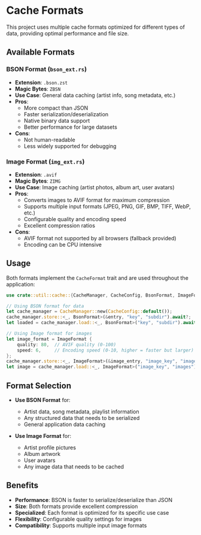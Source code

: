 # Cache Formats

This project uses multiple cache formats optimized for different types of data, providing optimal performance and file size.

## Available Formats

### BSON Format (`bson_ext.rs`)
- **Extension**: `.bson.zst`
- **Magic Bytes**: `ZBSN`
- **Use Case**: General data caching (artist info, song metadata, etc.)
- **Pros**:
  - More compact than JSON
  - Faster serialization/deserialization
  - Native binary data support
  - Better performance for large datasets
- **Cons**:
  - Not human-readable
  - Less widely supported for debugging

### Image Format (`img_ext.rs`)
- **Extension**: `.avif`
- **Magic Bytes**: `ZIMG`
- **Use Case**: Image caching (artist photos, album art, user avatars)
- **Pros**:
  - Converts images to AVIF format for maximum compression
  - Supports multiple input formats (JPEG, PNG, GIF, BMP, TIFF, WebP, etc.)
  - Configurable quality and encoding speed
  - Excellent compression ratios
- **Cons**:
  - AVIF format not supported by all browsers (fallback provided)
  - Encoding can be CPU intensive

## Usage

Both formats implement the `CacheFormat` trait and are used throughout the application:

```rust
use crate::util::cache::{CacheManager, CacheConfig, BsonFormat, ImageFormat};

// Using BSON format for data
let cache_manager = CacheManager::new(CacheConfig::default());
cache_manager.store::<_, BsonFormat>(&entry, "key", "subdir").await?;
let loaded = cache_manager.load::<_, BsonFormat>("key", "subdir").await?;

// Using Image format for images
let image_format = ImageFormat {
    quality: 80,  // AVIF quality (0-100)
    speed: 6,     // Encoding speed (0-10, higher = faster but larger)
};
cache_manager.store::<_, ImageFormat>(&image_entry, "image_key", "images").await?;
let image = cache_manager.load::<_, ImageFormat>("image_key", "images").await?;
```

## Format Selection

- **Use BSON Format** for:
  - Artist data, song metadata, playlist information
  - Any structured data that needs to be serialized
  - General application data caching

- **Use Image Format** for:
  - Artist profile pictures
  - Album artwork
  - User avatars
  - Any image data that needs to be cached

## Benefits

- **Performance**: BSON is faster to serialize/deserialize than JSON
- **Size**: Both formats provide excellent compression
- **Specialized**: Each format is optimized for its specific use case
- **Flexibility**: Configurable quality settings for images
- **Compatibility**: Supports multiple input image formats 